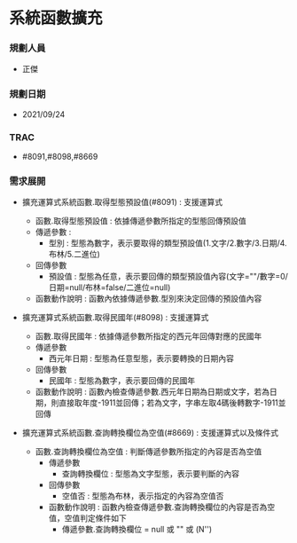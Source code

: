 # 系統函數擴充

### <div id="user">規劃人員</div>
* 正傑

### <div id="updatedate">規劃日期</div>
* 2021/09/24

### <div id="trac">TRAC</div>
* #8091,#8098,#8669

### <div id="requirement">需求展開</div>
* 擴充運算式系統函數.取得型態預設值(#8091) : 支援運算式
    * 函數.取得型態預設值 : 依據傳遞參數所指定的型態回傳預設值
    * 傳遞參數 :
        * 型別 : 型態為數字，表示要取得的類型預設值(1.文字/2.數字/3.日期/4.布林/5.二進位)
    * 回傳參數
        * 預設值 : 型態為任意，表示要回傳的類型預設值內容(文字=""/數字=0/日期=null/布林=false/二進位=null)
    * 函數動作說明 : 函數內依據傳遞參數.型別來決定回傳的預設值內容

* 擴充運算式系統函數.取得民國年(#8098) : 支援運算式
    * 函數.取得民國年 : 依據傳遞參數所指定的西元年回傳對應的民國年
    * 傳遞參數
        * 西元年日期 : 型態為任意型態，表示要轉換的日期內容
    * 回傳參數
        * 民國年 : 型態為數字，表示要回傳的民國年
    * 函數動作說明 : 函數內檢查傳遞參數.西元年日期為日期或文字，若為日期，則直接取年度-1911並回傳；若為文字，字串左取4碼後轉數字-1911並回傳

* 擴充運算式系統函數.查詢轉換欄位為空值(#8669) : 支援運算式以及條件式
    * 函數.查詢轉換欄位為空值 : 判斷傳遞參數所指定的內容是否為空值
        * 傳遞參數
            * 查詢轉換欄位 : 型態為文字型態，表示要判斷的內容
        * 回傳參數
            * 空值否 : 型態為布林，表示指定的內容為空值否
        * 函數動作說明 : 函數內檢查傳遞參數.查詢轉換欄位的內容是否為空值，空值判定條件如下
            * 傳遞參數.查詢轉換欄位 = null 或 "" 或 (N'')
